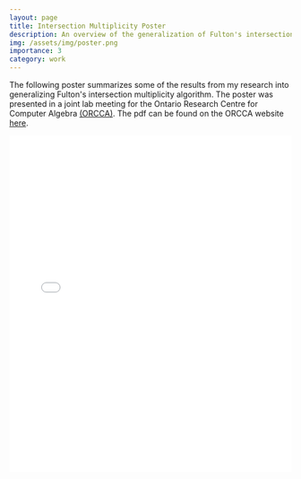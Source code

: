 ```yaml
---
layout: page
title: Intersection Multiplicity Poster
description: An overview of the generalization of Fulton's intersection multiplicity algorithm
img: /assets/img/poster.png
importance: 3
category: work
---
```


The following poster summarizes some of the results from my research into generalizing Fulton's intersection multiplicity algorithm. 
The poster was presented in a joint lab meeting for the Ontario Research Centre for Computer Algebra [(ORCCA)](http://www.orcca.on.ca/). 
The pdf can be found on the ORCCA website [here](https://www.orcca.on.ca/presentations.html).

<embed src="{{ '/assets/pdf/poster.pdf' | relative_url }}" type="application/pdf" width="100%" height="600px" />